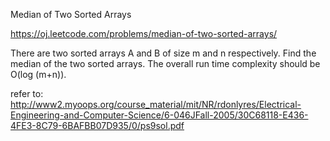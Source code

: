Median of Two Sorted Arrays

https://oj.leetcode.com/problems/median-of-two-sorted-arrays/

There are two sorted arrays A and B of size m and n respectively. Find the median of the two sorted arrays. The overall run time complexity should be O(log (m+n)).


refer to:
http://www2.myoops.org/course_material/mit/NR/rdonlyres/Electrical-Engineering-and-Computer-Science/6-046JFall-2005/30C68118-E436-4FE3-8C79-6BAFBB07D935/0/ps9sol.pdf
